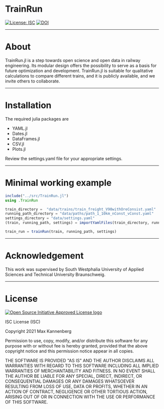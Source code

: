 # TrainRun

[![License: ISC](https://img.shields.io/badge/license-ISC-green.svg)](https://opensource.org/licenses/ISC) [![DOI](https://zenodo.org/badge/DOI/10.5281/zenodo.6448563.svg)](https://doi.org/10.5281/zenodo.6448563)

------------

# About

TrainRun.jl is a step towards open science and open data in railway engineering. Its modular design offers the possibility to serve as a basis for future optimization and development. TrainRun.jl is suitable for qualitative calculations to compare different trains, and it is publicly available, and we invite others to collaborate.

------------

# Installation

The required julia packages are
   - YAML.jl
   - Dates.jl
   - DataFrames.jl
   - CSV.jl
   - Plots.jl

Review the settings.yaml file for your appropriate settings.

------------

# Minimal working example

```julia
include("../src/TrainRun.jl")
using .TrainRun

train_directory =  "data/trains/train_freight_V90withOreConsist.yaml"
running_path_directory = "data/paths/path_1_10km_nConst_vConst.yaml"
settings_directory = "data/settings.yaml"
(train, running_path, settings) = importYamlFiles(train_directory, running_path_directory, setting_directory)

train_run = trainRun(train, running_path, settings)
```

------------

# Acknowledgement

This work was supervised by South Westphalia University of Applied Sciences and Technical University Braunschweig.

------------

# License

  [![Open Source Initiative Approved License logo](https://opensource.org/files/OSIApproved_100X125.png "Open Source Initiative Approved License logo")](https://opensource.org)

ISC License (ISC)

Copyright 2021 Max Kannenberg

Permission to use, copy, modify, and/or distribute this software for any purpose with or without fee is hereby granted, provided that the above copyright notice and this permission notice appear in all copies.

THE SOFTWARE IS PROVIDED "AS IS" AND THE AUTHOR DISCLAIMS ALL WARRANTIES WITH REGARD TO THIS SOFTWARE INCLUDING ALL IMPLIED WARRANTIES OF MERCHANTABILITY AND FITNESS. IN NO EVENT SHALL THE AUTHOR BE LIABLE FOR ANY SPECIAL, DIRECT, INDIRECT, OR CONSEQUENTIAL DAMAGES OR ANY DAMAGES WHATSOEVER RESULTING FROM LOSS OF USE, DATA OR PROFITS, WHETHER IN AN ACTION OF CONTRACT, NEGLIGENCE OR OTHER TORTIOUS ACTION, ARISING OUT OF OR IN CONNECTION WITH THE USE OR PERFORMANCE OF THIS SOFTWARE.

